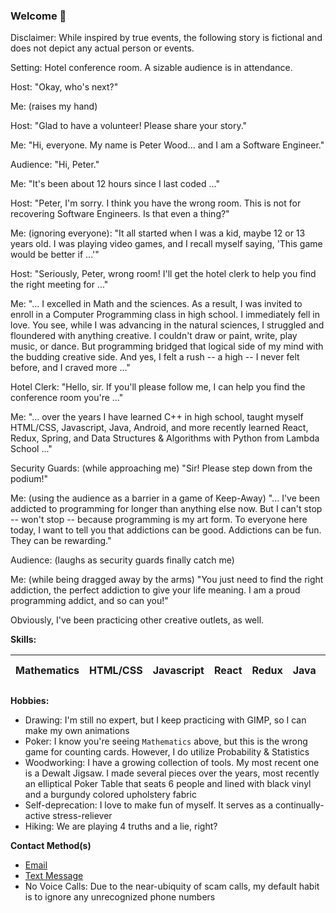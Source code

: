 ### Welcome 👋

Disclaimer: While inspired by true events, the following story is fictional and does not depict any actual person or events.

Setting: Hotel conference room. A sizable audience is in attendance.

Host: "Okay, who's next?"  

Me: (raises my hand)  

Host: "Glad to have a volunteer! Please share your story."  

Me: "Hi, everyone. My name is Peter Wood... and I am a Software Engineer."  

Audience: "Hi, Peter."  

Me: "It's been about 12 hours since I last coded ..."  

Host: "Peter, I'm sorry. I think you have the wrong room. This is not for recovering Software Engineers. Is that even a thing?"  

Me: (ignoring everyone): "It all started when I was a kid, maybe 12 or 13 years old. I was playing video games, and I recall myself saying, 'This game would be better if ...'"  

Host: "Seriously, Peter, wrong room! I'll get the hotel clerk to help you find the right meeting for ..."  

Me: "... I excelled in Math and the sciences. As a result, I was invited to enroll in a Computer Programming class in high school. I immediately fell in love. You see, while I was advancing in the natural sciences, I struggled and floundered with anything creative. I couldn't draw or paint, write, play music, or dance. But programming bridged that logical side of my mind with the budding creative side. And yes, I felt a rush -- a high -- I never felt before, and I craved more ..."  

Hotel Clerk: "Hello, sir. If you'll please follow me, I can help you find the conference room you're ..."  

Me: "... over the years I have learned C++ in high school, taught myself HTML/CSS, Javascript, Java, Android, and more recently learned React, Redux, Spring, and Data Structures & Algorithms with Python from Lambda School ..."  

Security Guards: (while approaching me) "Sir! Please step down from the podium!"  

Me: (using the audience as a barrier in a game of Keep-Away) "... I've been addicted to programming for longer than anything else now. But I can't stop -- won't stop -- because programming is my art form. To everyone here today, I want to tell you that addictions can be good. Addictions can be fun. They can be rewarding."  

Audience: (laughs as security guards finally catch me)  

Me: (while being dragged away by the arms) "You just need to find the right addiction, the perfect addiction to give your life meaning. I am a proud programming addict, and so can you!"  
  
  
  
Obviously, I've been practicing other creative outlets, as well.  
  
**Skills:**  

Mathematics | HTML/CSS | Javascript | React | Redux | Java | Spring | Android | XML | Python (somewhat)  
--- | --- | --- | --- | --- | --- | --- | --- | --- | ---

**Hobbies:**  
- Drawing: I'm still no expert, but I keep practicing with GIMP, so I can make my own animations
- Poker: I know you're seeing `Mathematics` above, but this is the wrong game for counting cards. However, I do utilize Probability & Statistics
- Woodworking: I have a growing collection of tools. My most recent one is a Dewalt Jigsaw. I made several pieces over the years, most recently an elliptical Poker Table that seats 6 people and lined with black vinyl and a burgundy colored upholstery fabric
- Self-deprecation: I love to make fun of myself. It serves as a continually-active stress-reliever
- Hiking: We are playing 4 truths and a lie, right?  
  
**Contact Method(s)**  
- [Email](pj.wood2@gmail.com)  
- [Text Message](719-321-6103)
- No Voice Calls: Due to the near-ubiquity of scam calls, my default habit is to ignore any unrecognized phone numbers


<!--
**numbers0580/numbers0580** is a ✨ _special_ ✨ repository because its `README.md` (this file) appears on your GitHub profile.

Here are some ideas to get you started:

- 🔭 I’m currently working on ...
- 🌱 I’m currently learning ...
- 👯 I’m looking to collaborate on ...
- 🤔 I’m looking for help with ...
- 💬 Ask me about ...
- 📫 How to reach me: ...
- 😄 Pronouns: ...
- ⚡ Fun fact: ...
-->
